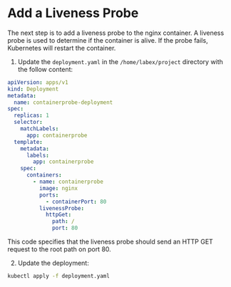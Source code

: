 # Add a Liveness Probe

The next step is to add a liveness probe to the nginx container. A liveness probe is used to determine if the container is alive. If the probe fails, Kubernetes will restart the container.

1. Update the `deployment.yaml` in the `/home/labex/project` directory with the follow content:

```yaml
apiVersion: apps/v1
kind: Deployment
metadata:
  name: containerprobe-deployment
spec:
  replicas: 1
  selector:
    matchLabels:
      app: containerprobe
  template:
    metadata:
      labels:
        app: containerprobe
    spec:
      containers:
        - name: containerprobe
          image: nginx
          ports:
            - containerPort: 80
          livenessProbe:
            httpGet:
              path: /
              port: 80
```

This code specifies that the liveness probe should send an HTTP GET request to the root path on port 80.

2. Update the deployment:

```bash
kubectl apply -f deployment.yaml
```
